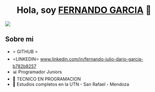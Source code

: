 <div align="center">
<h1 align="center">Hola, soy <a href="FERNANDO GARCIA">FERNANDO GARCIA</a> 👋</h1>
</div>
 <img src="https://media.licdn.com/dms/image/D4D16AQF-IjmNcFYevQ/profile-displaybackgroundimage-shrink_350_1400/0/1697728994279?e=1703116800&v=beta&t=1RFStMw6qDnyvH8aa2-2geNzqTXejkFdcnsEljC1ozY
" />





## Sobre mi 

- ⭐ GITHUB ⭐
- ⭐LINKEDIN⭐ www.linkedin.com/in/fernando-julio-dario-garcia-b782b8257 
- 📊 Programador Juniors 
- 📲 TECNICO EN PROGRAMACION
- 📗 Estudios completos en la UTN - San Rafael - Mendoza
